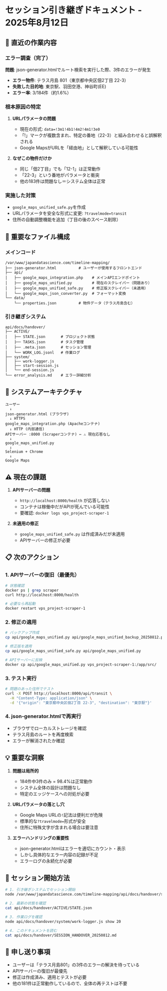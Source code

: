 # セッション引き継ぎドキュメント - 2025年8月12日

## 🎯 直近の作業内容

### エラー調査（完了）
**問題**: json-generator.htmlでルート検索を実行した際、3件のエラーが発生
- **エラー物件**: テラス月島 801（東京都中央区佃2丁目 22-3）
- **失敗した目的地**: 東京駅、羽田空港、神谷町(EE)
- **エラー率**: 3/184件（約1.6%）

### 根本原因の特定
1. **URLパラメータの問題**
   - 現在の形式: `data=!3m1!4b1!4m2!4m1!3e0`
   - 「!」マークが複数含まれ、特定の番地（22-3）と組み合わせると誤解釈される
   - Google MapsがURLを「経由地」として解釈している可能性

2. **なぜこの物件だけか**
   - 同じ「佃2丁目」でも「12-1」は正常動作
   - 「22-3」という番地がパラメータと衝突
   - 他の183件は問題なし＝システム全体は正常

### 実施した対策
- `google_maps_unified_safe.py`を作成
- URLパラメータを安全な形式に変更: `?travelmode=transit`
- 住所の自動調整機能を追加（丁目の後のスペース削除）

## 📁 重要なファイル構成

### メインコード
```
/var/www/japandatascience.com/timeline-mapping/
├── json-generator.html          # ユーザーが使用するフロントエンド
├── api/
│   ├── google_maps_integration.php    # メインAPIエンドポイント
│   ├── google_maps_unified.py         # 現在のスクレイパー（問題あり）
│   ├── google_maps_unified_safe.py    # 修正版スクレイパー（未適用）
│   └── google_maps_json_converter.py  # フォーマット変換
└── data/
    └── properties.json          # 物件データ（テラス月島含む）
```

### 引き継ぎシステム
```
api/docs/handover/
├── ACTIVE/
│   ├── STATE.json       # プロジェクト状態
│   ├── TASKS.json       # タスク管理
│   ├── .meta.json       # セッション管理
│   └── WORK_LOG.jsonl   # 作業ログ
├── system/
│   ├── work-logger.js
│   ├── start-session.js
│   └── end-session.js
└── error_analysis.md    # エラー詳細分析
```

## 🔄 システムアーキテクチャ

```
ユーザー
  ↓
json-generator.html (ブラウザ)
  ↓ HTTPS
google_maps_integration.php (Apacheコンテナ)
  ↓ HTTP (内部通信)
APIサーバー :8000 (Scraperコンテナ) ← ⚠️ 現在応答なし
  ↓
google_maps_unified.py
  ↓
Selenium + Chrome
  ↓
Google Maps
```

## ⚠️ 現在の課題

1. **APIサーバーの問題**
   - `http://localhost:8000/health` が応答しない
   - コンテナは稼働中だがAPIが死んでいる可能性
   - 要確認: `docker logs vps_project-scraper-1`

2. **未適用の修正**
   - `google_maps_unified_safe.py` は作成済みだが未適用
   - APIサーバーの修正が必要

## 📋 次のアクション

### 1. APIサーバーの復旧（最優先）
```bash
# 状態確認
docker ps | grep scraper
curl http://localhost:8000/health

# 必要なら再起動
docker restart vps_project-scraper-1
```

### 2. 修正の適用
```bash
# バックアップ作成
cp api/google_maps_unified.py api/google_maps_unified_backup_20250812.py

# 修正版を適用
cp api/google_maps_unified_safe.py api/google_maps_unified.py

# APIサーバーに反映
docker cp api/google_maps_unified.py vps_project-scraper-1:/app/src/
```

### 3. テスト実行
```bash
# 問題のあった住所でテスト
curl -X POST http://localhost:8000/api/transit \
  -H "Content-Type: application/json" \
  -d '{"origin": "東京都中央区佃2丁目 22-3", "destination": "東京駅"}'
```

### 4. json-generator.htmlで再実行
- ブラウザでローカルストレージを確認
- テラス月島のルートを再度検索
- エラーが解消されたか確認

## 💡 重要な洞察

1. **問題は局所的**
   - 184件中3件のみ = 98.4%は正常動作
   - システム全体の設計は問題なし
   - 特定のエッジケースへの対処が必要

2. **URLパラメータの落とし穴**
   - Google Maps URLの`!`記法は便利だが危険
   - 標準的な`?travelmode=`形式が安全
   - 住所に特殊文字が含まれる場合は要注意

3. **エラーハンドリングの重要性**
   - json-generator.htmlはエラーを適切にカウント・表示
   - しかし具体的なエラー内容の記録が不足
   - エラーログの永続化が必要

## 🚀 セッション開始方法

```bash
# 1. 引き継ぎシステムでセッション開始
node /var/www/japandatascience.com/timeline-mapping/api/docs/handover/system/start-session.js

# 2. 最新の状態を確認
cat api/docs/handover/ACTIVE/STATE.json

# 3. 作業ログを確認
node api/docs/handover/system/work-logger.js show 20

# 4. このドキュメントを読む
cat api/docs/handover/SESSION_HANDOVER_20250812.md
```

## 📝 申し送り事項

- ユーザーは「テラス月島801」の3件のエラーの解決を待っている
- APIサーバーの復旧が最優先
- 修正は作成済み、適用とテストが必要
- 他の181件は正常動作しているので、全体の再テストは不要